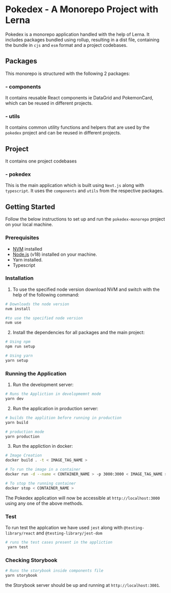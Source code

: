 # Pokedex - A Monorepo Project with Lerna

Pokedex is a monorepo application handled with the help of Lerna. It includes packages bundled using rollup, resulting in a dist file, containing the bundle in `cjs` and `esm` format and a project codebases.

## Packages
  This monorepo is structured with the following 2 packages:
  
  ### - components 
  It contains reusable React components ie DataGrid and PokemonCard, which can be reused in different projects.

  ### - utils 
  It contains common utility functions and helpers that are used by the `pokedex` project and can be reused in different projects.
    
## Project
  It contains one project codebases
  
 ### - pokedex 
 This is the main application which is built using `Next.js` along with `typescript`. It uses the `components` and `utils` from the respective packages.


## Getting Started

Follow the below instructions to set up and run the `pokedex-monorepo` project on your local machine.

### Prerequisites

- [NVM](https://github.com/coreybutler/nvm-windows#readmes) installed
- [Node.js](https://nodejs.org/en/) (v18) installed on your machine.
- Yarn installed.
- Typescript

### Installation

1. To use the specified node version download NVM and switch with the help of the following command:

```bash
# Downloads the node version
nvm install

#to use the specified node version
nvm use
```

2. Install the dependencies for all packages and the main project:

```bash
# Using npm
npm run setup

# Using yarn
yarn setup
```

### Running the Application

1. Run the development server:

```bash
# Runs the Appliction in developmemnt mode
yarn dev
```

2. Run the application in production server:

```bash
# builds the applition before running in production
yarn build

# production mode
yarn production
```

3. Run the appliction in docker:

```bash
# Image Creation
docker build . -t < IMAGE_TAG_NAME >

# To run the image in a container
docker run -d --name < CONTAINER_NAME > -p 3000:3000 < IMAGE_TAG_NAME >

# To stop the running container
docker stop < CONTAINER_NAME >
```

The Pokedex application will now be accessible at `http://localhost:3000` using any one of the above methods.

### Test
To run test the applcation we have used `jest` along with `@testing-library/react` and `@testing-library/jest-dom`
  
```bash
# runs the test cases present in the appliction
 yarn test
```

### Checking Storybook

```bash
# Runs the storybook inside components file
yarn storybook
```
the Storybook server should be up and running at `http://localhost:3001`.
